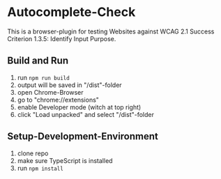 # Autocomplete-Check
This is a browser-plugin for testing Websites against WCAG 2.1 Success Criterion 1.3.5: Identify Input Purpose.



## Build and Run
1. run `npm run build`
2. output will be saved in "/dist"-folder
3. open Chrome-Browser
4. go to "chrome://extensions"
5. enable Developer mode (witch at top right)
6. click "Load unpacked" and select "/dist"-folder


## Setup-Development-Environment
1. clone repo
2. make sure TypeScript is installed
3. run `npm install`
